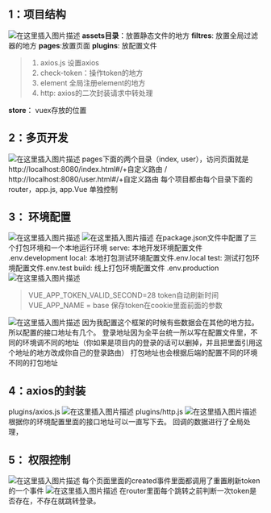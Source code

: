 ## 1：项目结构
 ![在这里插入图片描述](https://img-blog.csdnimg.cn/20181122105846892.png?x-oss-process=image/watermark,type_ZmFuZ3poZW5naGVpdGk,shadow_10,text_aHR0cHM6Ly9ibG9nLmNzZG4ubmV0L3FxXzM4ODUwMDU4,size_16,color_FFFFFF,t_70)
 **assets目录**：放置静态文件的地方
 **filtres**: 放置全局过滤器的地方
 **pages**:放置页面
 **plugins**: 放配置文件
      
> 1. axios.js  设置axios
> 2. check-token：操作token的地方
> 3. element 全局注册element的地方
> 4. http: axios的二次封装请求中转处理

**store**： vuex存放的位置

## 2：多页开发
 ![在这里插入图片描述](https://img-blog.csdnimg.cn/20181122111258298.png?x-oss-process=image/watermark,type_ZmFuZ3poZW5naGVpdGk,shadow_10,text_aHR0cHM6Ly9ibG9nLmNzZG4ubmV0L3FxXzM4ODUwMDU4,size_16,color_FFFFFF,t_70)
 pages下面的两个目录（index, user），访问页面就是http://localhost:8080/index.html#/+自定义路由 / http://localhost:8080/user.html#/+自定义路由
 每个项目都由每个目录下面的router，app.js, app.Vue 单独控制
 ## 3： 环境配置
 ![在这里插入图片描述](https://img-blog.csdnimg.cn/20181122112129373.png?x-oss-process=image/watermark,type_ZmFuZ3poZW5naGVpdGk,shadow_10,text_aHR0cHM6Ly9ibG9nLmNzZG4ubmV0L3FxXzM4ODUwMDU4,size_16,color_FFFFFF,t_70)
 ![在这里插入图片描述](https://img-blog.csdnimg.cn/20181122112324792.png)
 在package.json文件中配置了三个打包环境和一个本地运行环境
 serve:  本地开发环境配置文件 .env.development
 local: 本地打包测试环境配置文件.env.local
 test: 测试打包环境配置文件.env.test
 build: 线上打包环境配置文件 .env.production
![在这里插入图片描述](https://img-blog.csdnimg.cn/20181122112603276.png)

> VUE_APP_TOKEN_VALID_SECOND=28   token自动刷新时间
> VUE_APP_NAME = base 保存token在cookie里面前面的参数

![在这里插入图片描述](https://img-blog.csdnimg.cn/20181122113207740.png?x-oss-process=image/watermark,type_ZmFuZ3poZW5naGVpdGk,shadow_10,text_aHR0cHM6Ly9ibG9nLmNzZG4ubmV0L3FxXzM4ODUwMDU4,size_16,color_FFFFFF,t_70)
因为我配置这个框架的时候有些数据会在其他的地方拉。所以配置的接口地址有几个。 
登录地址因为全平台统一所以写在配置文件里，不同的环境调不同的地址（你如果是项目内的登录的话可以删掉，并且把里面引用这个地址的地方改成你自己的登录路由）
打包地址也会根据后端的配置不同的环境不同的打包地址
## 4：axios的封装
plugins/axios.js
![在这里插入图片描述](https://img-blog.csdnimg.cn/20181122115714895.png?x-oss-process=image/watermark,type_ZmFuZ3poZW5naGVpdGk,shadow_10,text_aHR0cHM6Ly9ibG9nLmNzZG4ubmV0L3FxXzM4ODUwMDU4,size_16,color_FFFFFF,t_70)
plugins/http.js
![在这里插入图片描述](https://img-blog.csdnimg.cn/20181122115830483.png?x-oss-process=image/watermark,type_ZmFuZ3poZW5naGVpdGk,shadow_10,text_aHR0cHM6Ly9ibG9nLmNzZG4ubmV0L3FxXzM4ODUwMDU4,size_16,color_FFFFFF,t_70)
根据你的环境配置里面的接口地址可以一直写下去。
回调的数据进行了全局处理，
## 5： 权限控制
![在这里插入图片描述](https://img-blog.csdnimg.cn/20181122120042240.png?x-oss-process=image/watermark,type_ZmFuZ3poZW5naGVpdGk,shadow_10,text_aHR0cHM6Ly9ibG9nLmNzZG4ubmV0L3FxXzM4ODUwMDU4,size_16,color_FFFFFF,t_70)
每个页面里面的created事件里面都调用了重置刷新token的一个事件
![在这里插入图片描述](https://img-blog.csdnimg.cn/20181122120225235.png?x-oss-process=image/watermark,type_ZmFuZ3poZW5naGVpdGk,shadow_10,text_aHR0cHM6Ly9ibG9nLmNzZG4ubmV0L3FxXzM4ODUwMDU4,size_16,color_FFFFFF,t_70)
在router里面每个跳转之前判断一次token是否存在，不存在就跳转登录。
